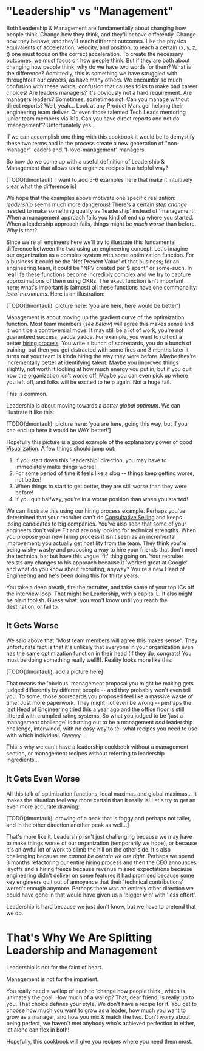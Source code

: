 # "Leadership" vs "Management"
Both Leadership & Management are fundamentally about changing how people think. Change how they think, and they'll behave differently. Change how they behave, and they'll reach different outcomes. Like the physics equivalents of acceleration, velocity, and position, to reach a certain (x, y, z, t) one must focus on the correct acceleration. To create the necessary outcomes, we must focus on how people think. But if they are both about changing how people think, why do we have two words for them? What is the difference? Admittedly, this is something we have struggled with throughtout our careers, as have many others. We encounter so much confusion with these words, confusion that causes folks to make bad career choices! Are leaders managers? It's obviously not a hard requirement. Are managers leaders? Sometimes, sometimes not. Can you manage without direct reports? Well, yeah... Look at any Product Manager helping their engineering team deliver. Or even those talented Tech Leads mentoring junior team members via 1:1s. Can you have direct reports and not do 'management'? Unfortunately yes... 

If we can accomplish one thing with this cookbook it would be to demystify these two terms and in the process create a new generation of "non-manager" leaders and "I-love-management" managers.

So how do we come up with a useful definition of Leadership & Management that allows us to organize recipes in a helpful way?

[TODO(dmontauk): I want to add 5-6 examples here that make it intuitively clear what the difference is]

We hope that the examples above motivate one specific realization: _leadership_ seems much more dangerous! There's a certain _step change_ needed to make something qualify as 'leadership' instead of 'management'. When a management approach fails you kind of end up where you started. When a leadership approach fails, things might be _much worse_ than before. Why is that?

Since we're all engineers here we'll try to illustrate this fundamental difference between the two using an engineering concept. Let's imagine our organization as a complex system with some optimization function. For a business it could be the 'Net Present Value' of that business; for an engineering team, it could be "NPV created per $ spent" or some-such. In real life these functions become incredibly complex and we try to capture approximations of them using OKRs. The exact function isn't important here; what's important is (almost) all these functions have one commonality: _local maximums_. Here is an illustration:

[TODO(dmontauk): picture here: 'you are here, here would be better']

Management is about moving up the gradient curve of the optimization function. Most team members (_see below_) will agree this makes sense and it won't be a controversial move. It may still be a lot of work, you're not guaranteed success, yadda yadda. For example, you want to roll out a better [hiring process](management/increasing_the_capacity_to_win/hiring). You write a bunch of scorecards, you do a bunch of training, but then you get distracted with some fires and 3 months later it turns out your team is kinda hiring the way they were before. Maybe they're incrementally better at identifying talent. Maybe you improved things slightly, not worth it looking at how much energy you put in, but if you quit now the organization isn't worse off. Maybe you can even pick up where you left off, and folks will be excited to help again. Not a huge fail. 

This is common.

Leadership is about moving towards a _better global optimum_. We can illustrate it like this:

[TODO(dmontauk): picture here: 'you are here, going this way, but if you can end up here it would be WAY better!']

Hopefully this picture is a good example of the explanatory power of good [Visualization](/tools/visualization.md). A few things should jump out:

1. If you start down this 'leadership' direction, you may have to immediately make things worse! 
1. For some period of time it feels like a slog -- things keep getting worse, not better!
1. When things to start to get better, they are still worse than they were before!
1. If you quit halfway, you're in a worse position than when you started!

We can illustrate this using our hiring process example. Perhaps you've determined that your recruiter can't do [Consultative Selling](/tools/consultative_selling.md) and keeps losing candidates to big companies. You've also seen that some of your engineers don't value Fit and are only looking for technical strengths. When you propose your new hiring process it isn't seen as an incremental improvement; you actually get hostility from the team. They think you're being wishy-washy and proposing a way to hire your friends that don't meet the technical bar but have this vague 'fit' thing going on. Your recruiter resists any changes to his approach because it 'worked great at Google' and what do you know about recruiting, anyway? You're a new Head of Engineering and he's been doing this for thirty years.

You take a deep breath, fire the recruiter, and take some of your top ICs off the interview loop. That might be Leadership, with a capital L. It also might be plain foolish. Guess what: you won't know until you reach the destination, or fail to. 

## It Gets Worse
We said above that "Most team members will agree this makes sense". They unfortunate fact is that it's unlikely that everyone in your organization even has the same optimization function in their head (if they do, congrats! You must be doing something really well!!). Reality looks more like this:

[TODO(dmontauk): add a picture here]

That means the 'obvious' management proposal you might be making gets judged differently by different people -- and they probably won't even tell you. To some, those scorecards you proposed feel like a massive waste of time. Just more paperwork. They might not even be wrong -- perhaps the last Head of Engineering tried this a year ago and the office floor is still littered with crumpled rating systems. So what you judged to be 'just a management challenge' is turning out to be a management _and_ leadership challenge, interwined, with no easy way to tell what recipes you need to use with which individual. Oyyyyy....

This is why we can't have a leadership cookbook without a management section, or management recipes without referring to leadership ingredients...

## It Gets Even Worse
All this talk of optimization functions, local maximas and global maximas... It makes the situation feel way more certain than it really is! Let's try to get an even more accurate drawing:

[TODO(dmontauk): drawing of a peak that is foggy and perhaps not taller, and in the other direction another peak as well...]

That's more like it. Leadership isn't just challenging because we may have to make things worse of our organization (temporarily we hope), or because it's an awful lot of work to climb the hill on the other side. It's also challenging because _we cannot be certain we are right._ Perhaps we spend 3 months refactoring our entire hiring process and then the CEO announces layoffs and a hiring freeze because revenue missed expectations because engineering didn't deliver on some features it had promised because some key engineers quit out of annoyance that their 'technical contributions' weren't enough anymore. Perhaps there was an entirely other direction we could have gone in that would have given us a 'bigger win' with 'less effort'. 

Leadership is hard because we just don't know, but we have to pretend that we do.


# That's Why We Are Splitting Leadership and Management
Leadership is not for the faint of heart. 

Management is not for the impatient. 

You really need a wallop of each to 'change how people think', which is ultimately the goal. How much of a wallop? That, dear friend, is really up to you. That choice defines your style. We don't have a recipe for it. You get to choose how much you want to grow as a leader, how much you want to grow as a manager, and how you mix & match the two. Don't worry about being perfect, we haven't met anybody who's achieved perfection in either, let alone can flex in both! 

Hopefully, this cookbook will give you recipes where you need them most. 
